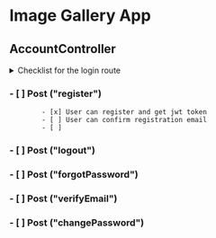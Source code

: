 # Image Gallery App

## AccountController
<details>
<summary>Checklist for the login route</summary>
### 	[ ] Post ("login")
			- [x] 
</details>

### 	- [ ] Post ("register")
			- [x] User can register and get jwt token
			- [ ] User can confirm registration email
			- [ ] 
###		- [ ] Post ("logout")
###		- [ ] Post ("forgotPassword")
###		- [ ] Post ("verifyEmail")
###		- [ ] Post ("changePassword")